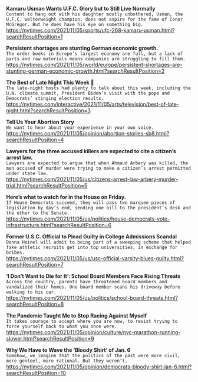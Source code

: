 **Kamaru Usman Wants U.F.C. Glory but to Still Live Normally**\
`Content to hang out with his daughter mostly unbothered, Usman, the U.F.C. welterweight champion, does not aspire for the fame of Conor McGregor. But he does have his eye on something big.`\
https://nytimes.com/2021/11/05/sports/ufc-268-kamaru-usman.html?searchResultPosition=1

**Persistent shortages are stunting German economic growth.**\
`The order books in Europe’s largest economy are full, but a lack of parts and raw materials means companies are struggling to fill them.`\
https://nytimes.com/2021/11/05/world/europe/persistent-shortages-are-stunting-german-economic-growth.html?searchResultPosition=2

**The Best of Late Night This Week 🌙**\
`The late-night hosts had plenty to talk about this week, including the U.N. climate summit, President Biden’s visit with the pope and Democrats’ stinging election results.`\
https://nytimes.com/interactive/2021/11/05/arts/television/best-of-late-night.html?searchResultPosition=3

**Tell Us Your Abortion Story**\
`We want to hear about your experience in your own voice.`\
https://nytimes.com/2021/11/05/opinion/abortion-stories-sb8.html?searchResultPosition=4

**Lawyers for the three accused killers are expected to cite a citizen’s arrest law.**\
`Lawyers are expected to argue that when Ahmaud Arbery was killed, the men accused of murder were trying to make a citizen’s arrest permitted under state law.`\
https://nytimes.com/2021/11/05/us/citizens-arrest-law-arbery-murder-trial.html?searchResultPosition=5

**Here’s what to watch for in the House on Friday.**\
`If House Democrats succeed, they will pass two marquee pieces of legislation by day’s end, sending one bill to the president’s desk and the other to the Senate.`\
https://nytimes.com/2021/11/05/us/politics/house-democrats-vote-infrastructure.html?searchResultPosition=6

**Former U.S.C. Official to Plead Guilty in College Admissions Scandal**\
`Donna Heinel will admit to being part of a sweeping scheme that helped fake athletic recruits get into top universities, in exchange for bribes.`\
https://nytimes.com/2021/11/05/us/usc-official-varsity-blues-guilty.html?searchResultPosition=7

**‘I Don’t Want to Die for It’: School Board Members Face Rising Threats**\
`Across the country, parents have threatened board members and vandalized their homes. One board member scans his driveway before walking to his car.`\
https://nytimes.com/2021/11/05/us/politics/school-board-threats.html?searchResultPosition=8

**The Pandemic Taught Me to Stop Racing Against Myself**\
`It takes courage to accept where you are now, to resist trying to force yourself back to what you once were. `\
https://nytimes.com/2021/11/05/opinion/culture/nyc-marathon-running-slower.html?searchResultPosition=9

**Why We Have to Wave the ‘Bloody Shirt’ of Jan. 6**\
`Somehow, we imagine that the politics of the past were more civil, more genteel, more rational. But they weren’t.`\
https://nytimes.com/2021/11/05/opinion/democrats-bloody-shirt-jan-6.html?searchResultPosition=10

